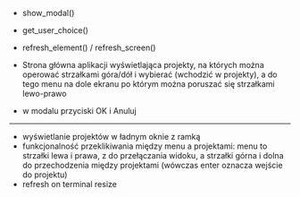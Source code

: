 - show_modal()

- get_user_choice()

- refresh_element() / refresh_screen()

- Strona główna aplikacji wyświetlająca projekty, na których można operować strzałkami góra/dół i wybierać (wchodzić w projekty), a do tego menu na dole ekranu po którym można poruszać się strzałkami lewo-prawo

- w modalu przyciski OK i Anuluj

---

- wyświetlanie projektów w ładnym oknie z ramką
- funkcjonalność przeklikiwania między menu a projektami: menu to strzałki lewa i prawa, z do przełączania widoku, a strzałki górna i dolna do przechodzenia między projektami (wówczas enter oznacza wejście do projektu)
- refresh on terminal resize
